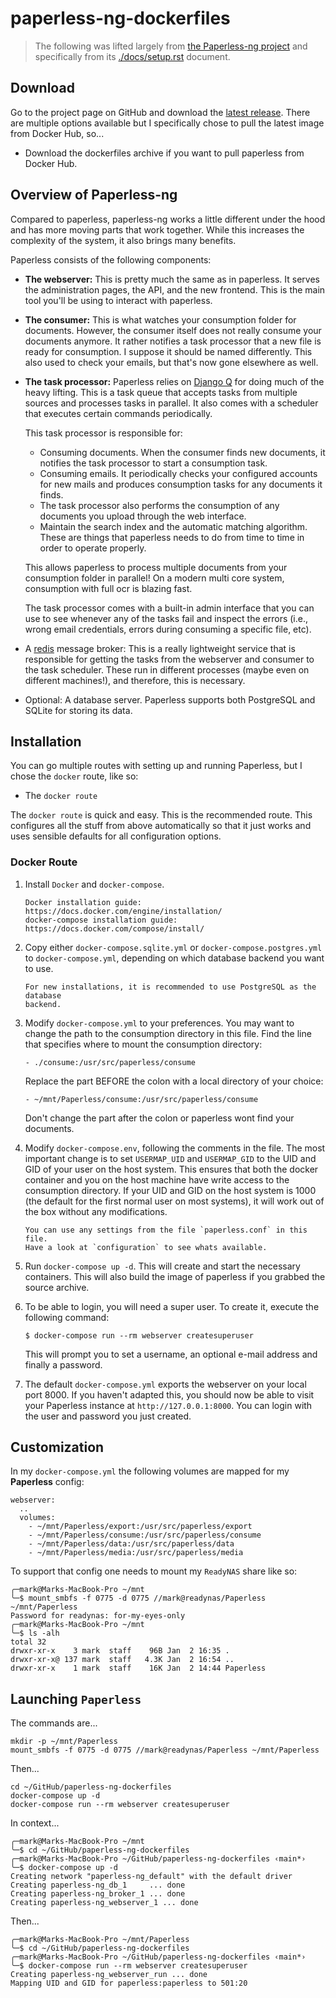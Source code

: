 # paperless-ng-dockerfiles

> The following was lifted largely from [the Paperless-ng project](https://github.com/jonaswinkler/paperless-ng) and specifically from its [./docs/setup.rst](https://github.com/jonaswinkler/paperless-ng/docs/setup.rst) document.

## Download

Go to the project page on GitHub and download the
[latest release](https://github.com/jonaswinkler/paperless-ng/releases).
There are multiple options available but I specifically chose to pull the latest image from Docker Hub, so...

*   Download the dockerfiles archive if you want to pull paperless from
    Docker Hub.


## Overview of Paperless-ng

Compared to paperless, paperless-ng works a little different under the hood and has
more moving parts that work together. While this increases the complexity of
the system, it also brings many benefits.

Paperless consists of the following components:

*   **The webserver:** This is pretty much the same as in paperless. It serves
    the administration pages, the API, and the new frontend. This is the main
    tool you'll be using to interact with paperless.

*   **The consumer:** This is what watches your consumption folder for documents.
    However, the consumer itself does not really consume your documents anymore.
    It rather notifies a task processor that a new file is ready for consumption.
    I suppose it should be named differently.
    This also used to check your emails, but that's now gone elsewhere as well.

*   **The task processor:** Paperless relies on [Django Q](https://django-q.readthedocs.io/en/latest/)
    for doing much of the heavy lifting. This is a task queue that accepts tasks from
    multiple sources and processes tasks in parallel. It also comes with a scheduler that executes
    certain commands periodically.

    This task processor is responsible for:

    *   Consuming documents. When the consumer finds new documents, it notifies the task processor to
        start a consumption task.
    *   Consuming emails. It periodically checks your configured accounts for new mails and
        produces consumption tasks for any documents it finds.
    *   The task processor also performs the consumption of any documents you upload through
        the web interface.
    *   Maintain the search index and the automatic matching algorithm. These are things that paperless
        needs to do from time to time in order to operate properly.

    This allows paperless to process multiple documents from your consumption folder in parallel! On
    a modern multi core system, consumption with full ocr is blazing fast.

    The task processor comes with a built-in admin interface that you can use to see whenever any of the
    tasks fail and inspect the errors (i.e., wrong email credentials, errors during consuming a specific
    file, etc).

*   A [redis](https://redis.io/) message broker: This is a really lightweight service that is responsible
    for getting the tasks from the webserver and consumer to the task scheduler. These run in different
    processes (maybe even on different machines!), and therefore, this is necessary.

*   Optional: A database server. Paperless supports both PostgreSQL and SQLite for storing its data.


## Installation
You can go multiple routes with setting up and running Paperless, but I chose the `docker` route, like so:

* The `docker route`

The `docker route` is quick and easy. This is the recommended route. This configures all the stuff
from above automatically so that it just works and uses sensible defaults for all configuration options.


### Docker Route

1.  Install `Docker` and `docker-compose`.

        Docker installation guide: https://docs.docker.com/engine/installation/
        docker-compose installation guide: https://docs.docker.com/compose/install/

2.  Copy either `docker-compose.sqlite.yml` or `docker-compose.postgres.yml` to
    `docker-compose.yml`, depending on which database backend you want to use.

        For new installations, it is recommended to use PostgreSQL as the database
        backend.

3.  Modify `docker-compose.yml` to your preferences. You may want to change the path
    to the consumption directory in this file. Find the line that specifies where
    to mount the consumption directory:

        - ./consume:/usr/src/paperless/consume

    Replace the part BEFORE the colon with a local directory of your choice:

        - ~/mnt/Paperless/consume:/usr/src/paperless/consume

    Don't change the part after the colon or paperless wont find your documents.


3.  Modify `docker-compose.env`, following the comments in the file. The
    most important change is to set ``USERMAP_UID`` and ``USERMAP_GID``
    to the UID and GID of your user on the host system. This ensures that
    both the docker container and you on the host machine have write access
    to the consumption directory. If your UID and GID on the host system is
    1000 (the default for the first normal user on most systems), it will
    work out of the box without any modifications.

        You can use any settings from the file `paperless.conf` in this file.
        Have a look at `configuration` to see whats available.

4.  Run `docker-compose up -d`. This will create and start the necessary
    containers. This will also build the image of paperless if you grabbed the
    source archive.

5.  To be able to login, you will need a super user. To create it, execute the
    following command:

        $ docker-compose run --rm webserver createsuperuser

    This will prompt you to set a username, an optional e-mail address and
    finally a password.

6.  The default `docker-compose.yml` exports the webserver on your local port
    8000. If you haven't adapted this, you should now be able to visit your
    Paperless instance at `http://127.0.0.1:8000`. You can login with the
    user and password you just created.

## Customization

In my `docker-compose.yml` the following volumes are mapped for my **Paperless** config:

```
webserver:
  ..
  volumes:
    - ~/mnt/Paperless/export:/usr/src/paperless/export
    - ~/mnt/Paperless/consume:/usr/src/paperless/consume
    - ~/mnt/Paperless/data:/usr/src/paperless/data
    - ~/mnt/Paperless/media:/usr/src/paperless/media
```

To support that config one needs to mount my `ReadyNAS` share like so:

```
╭─mark@Marks-MacBook-Pro ~/mnt
╰─$ mount_smbfs -f 0775 -d 0775 //mark@readynas/Paperless ~/mnt/Paperless
Password for readynas: for-my-eyes-only
╭─mark@Marks-MacBook-Pro ~/mnt
╰─$ ls -alh
total 32
drwxr-xr-x    3 mark  staff    96B Jan  2 16:35 .
drwxr-xr-x@ 137 mark  staff   4.3K Jan  2 16:54 ..
drwxr-xr-x    1 mark  staff    16K Jan  2 14:44 Paperless
```

## Launching `Paperless`

The commands are...

```
mkdir -p ~/mnt/Paperless
mount_smbfs -f 0775 -d 0775 //mark@readynas/Paperless ~/mnt/Paperless
```

Then...

```
cd ~/GitHub/paperless-ng-dockerfiles
docker-compose up -d
docker-compose run --rm webserver createsuperuser
```

In context...

```
╭─mark@Marks-MacBook-Pro ~/mnt
╰─$ cd ~/GitHub/paperless-ng-dockerfiles
╭─mark@Marks-MacBook-Pro ~/GitHub/paperless-ng-dockerfiles ‹main*›
╰─$ docker-compose up -d
Creating network "paperless-ng_default" with the default driver
Creating paperless-ng_db_1     ... done
Creating paperless-ng_broker_1 ... done
Creating paperless-ng_webserver_1 ... done
```

Then...

 ```
╭─mark@Marks-MacBook-Pro ~/mnt/Paperless
╰─$ cd ~/GitHub/paperless-ng-dockerfiles
╭─mark@Marks-MacBook-Pro ~/GitHub/paperless-ng-dockerfiles ‹main*›
╰─$ docker-compose run --rm webserver createsuperuser
Creating paperless-ng_webserver_run ... done
Mapping UID and GID for paperless:paperless to 501:20
```
